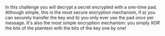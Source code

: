In this challenge you will decrypt a secret encrypted with a one-time pad.  
Although simple, this is the most secure encryption mechanism, if a) you can securely transfer the key and b) you only ever use the pad _once_ per message.
It's also the most simple encryption mechanism: you simply _XOR_ the bits of the plaintext with the bits of the key one by one!
